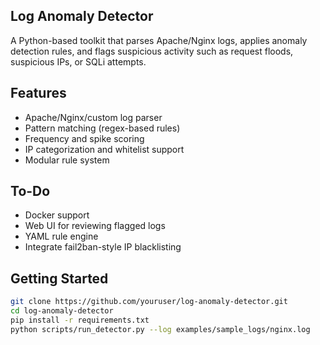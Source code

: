 ## Log Anomaly Detector

A Python-based toolkit that parses Apache/Nginx logs, applies anomaly detection rules, and flags suspicious activity such as request floods, suspicious IPs, or SQLi attempts.

## Features

- Apache/Nginx/custom log parser
- Pattern matching (regex-based rules)
- Frequency and spike scoring
- IP categorization and whitelist support
- Modular rule system

## To-Do
- Docker support
- Web UI for reviewing flagged logs
- YAML rule engine
- Integrate fail2ban-style IP blacklisting

 ## Getting Started

```bash
git clone https://github.com/youruser/log-anomaly-detector.git
cd log-anomaly-detector
pip install -r requirements.txt
python scripts/run_detector.py --log examples/sample_logs/nginx.log
